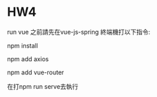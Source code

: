 # HW4

run vue 之前請先在vue-js-spring 終端機打以下指令:

npm install

npm add axios

npm add vue-router

在打npm run serve去執行
